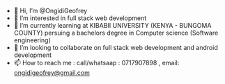 - 👋 Hi, I’m @OngidiGeofrey
- 👀 I’m interested in full stack web development 
- 🌱 I’m currently learning at KIBABII UNIVERSITY (KENYA - BUNGOMA COUNTY) persuing a bachelors degree in Computer science (Software engineering)
- 💞️ I’m looking to collaborate on full stack web development and android development 
- 📫 How to reach me : call/whatsaap : 0717907898 ,  email: ongidigeofrey@gmail.com

<!---
OngidiGeofrey/OngidiGeofrey is a ✨ special ✨ repository because its `README.md` (this file) appears on your GitHub profile.
You can click the Preview link to take a look at your changes.
--->
